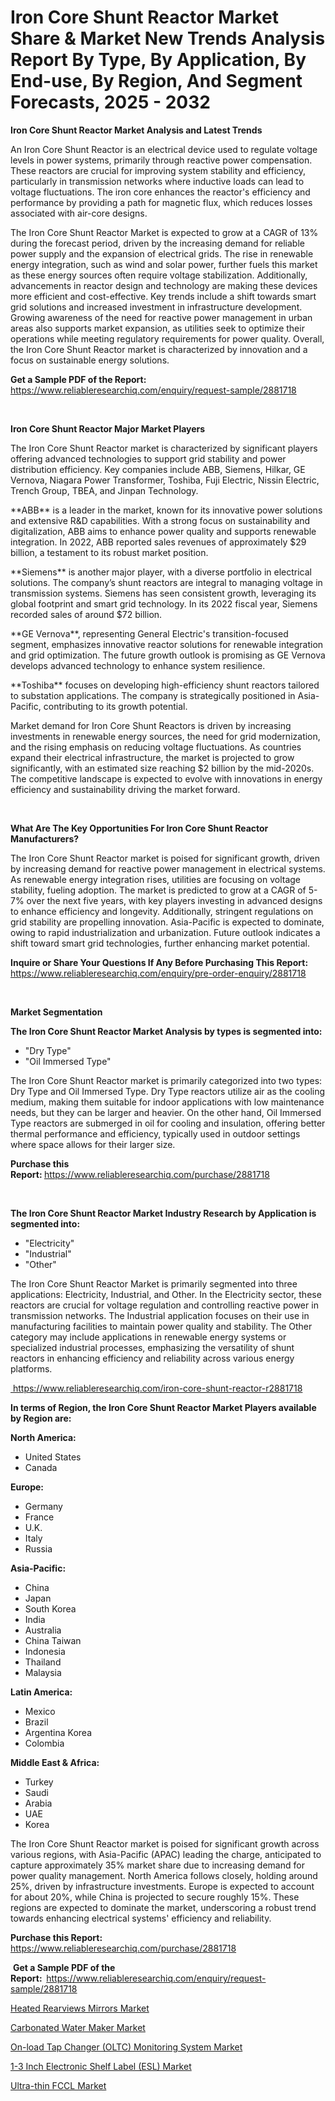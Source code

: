 <p><h1>Iron Core Shunt Reactor Market Share & Market New Trends Analysis Report By Type, By Application, By End-use, By Region, And Segment Forecasts, 2025 - 2032</h1></p><p><strong>Iron Core Shunt Reactor Market Analysis and Latest Trends</strong></p>
<p><p>An Iron Core Shunt Reactor is an electrical device used to regulate voltage levels in power systems, primarily through reactive power compensation. These reactors are crucial for improving system stability and efficiency, particularly in transmission networks where inductive loads can lead to voltage fluctuations. The iron core enhances the reactor's efficiency and performance by providing a path for magnetic flux, which reduces losses associated with air-core designs.</p><p>The Iron Core Shunt Reactor Market is expected to grow at a CAGR of 13% during the forecast period, driven by the increasing demand for reliable power supply and the expansion of electrical grids. The rise in renewable energy integration, such as wind and solar power, further fuels this market as these energy sources often require voltage stabilization. Additionally, advancements in reactor design and technology are making these devices more efficient and cost-effective. Key trends include a shift towards smart grid solutions and increased investment in infrastructure development. Growing awareness of the need for reactive power management in urban areas also supports market expansion, as utilities seek to optimize their operations while meeting regulatory requirements for power quality. Overall, the Iron Core Shunt Reactor market is characterized by innovation and a focus on sustainable energy solutions.</p></p>
<p><strong>Get a Sample PDF of the Report:&nbsp;</strong> <a href="https://www.reliableresearchiq.com/enquiry/request-sample/2881718?utm_campaign=1123&utm_medium=2&utm_source=Github&utm_content=ia&utm_term=12032025&utm_id=iron-core-shunt-reactor">https://www.reliableresearchiq.com/enquiry/request-sample/2881718</a></p>
<p>&nbsp;</p>
<p><strong>Iron Core Shunt Reactor Major Market Players</strong></p>
<p><p>The Iron Core Shunt Reactor market is characterized by significant players offering advanced technologies to support grid stability and power distribution efficiency. Key companies include ABB, Siemens, Hilkar, GE Vernova, Niagara Power Transformer, Toshiba, Fuji Electric, Nissin Electric, Trench Group, TBEA, and Jinpan Technology.</p><p>**ABB** is a leader in the market, known for its innovative power solutions and extensive R&D capabilities. With a strong focus on sustainability and digitalization, ABB aims to enhance power quality and supports renewable integration. In 2022, ABB reported sales revenues of approximately $29 billion, a testament to its robust market position.</p><p>**Siemens** is another major player, with a diverse portfolio in electrical solutions. The company’s shunt reactors are integral to managing voltage in transmission systems. Siemens has seen consistent growth, leveraging its global footprint and smart grid technology. In its 2022 fiscal year, Siemens recorded sales of around $72 billion.</p><p>**GE Vernova**, representing General Electric's transition-focused segment, emphasizes innovative reactor solutions for renewable integration and grid optimization. The future growth outlook is promising as GE Vernova develops advanced technology to enhance system resilience.</p><p>**Toshiba** focuses on developing high-efficiency shunt reactors tailored to substation applications. The company is strategically positioned in Asia-Pacific, contributing to its growth potential.</p><p>Market demand for Iron Core Shunt Reactors is driven by increasing investments in renewable energy sources, the need for grid modernization, and the rising emphasis on reducing voltage fluctuations. As countries expand their electrical infrastructure, the market is projected to grow significantly, with an estimated size reaching $2 billion by the mid-2020s. The competitive landscape is expected to evolve with innovations in energy efficiency and sustainability driving the market forward.</p></p>
<p>&nbsp;</p>
<p><strong>What Are The Key Opportunities For Iron Core Shunt Reactor Manufacturers?</strong></p>
<p><p>The Iron Core Shunt Reactor market is poised for significant growth, driven by increasing demand for reactive power management in electrical systems. As renewable energy integration rises, utilities are focusing on voltage stability, fueling adoption. The market is predicted to grow at a CAGR of 5-7% over the next five years, with key players investing in advanced designs to enhance efficiency and longevity. Additionally, stringent regulations on grid stability are propelling innovation. Asia-Pacific is expected to dominate, owing to rapid industrialization and urbanization. Future outlook indicates a shift toward smart grid technologies, further enhancing market potential.</p></p>
<p><strong>Inquire or Share Your Questions If Any Before Purchasing This Report:</strong> <a href="https://www.reliableresearchiq.com/enquiry/pre-order-enquiry/2881718?utm_campaign=1123&utm_medium=2&utm_source=Github&utm_content=ia&utm_term=12032025&utm_id=iron-core-shunt-reactor">https://www.reliableresearchiq.com/enquiry/pre-order-enquiry/2881718</a></p>
<p>&nbsp;</p>
<p><strong>Market Segmentation</strong></p>
<p><strong>The Iron Core Shunt Reactor Market Analysis by types is segmented into:</strong></p>
<p><ul><li>"Dry Type"</li><li>"Oil Immersed Type"</li></ul></p>
<p><p>The Iron Core Shunt Reactor market is primarily categorized into two types: Dry Type and Oil Immersed Type. Dry Type reactors utilize air as the cooling medium, making them suitable for indoor applications with low maintenance needs, but they can be larger and heavier. On the other hand, Oil Immersed Type reactors are submerged in oil for cooling and insulation, offering better thermal performance and efficiency, typically used in outdoor settings where space allows for their larger size.</p></p>
<p><strong>Purchase this Report:&nbsp;</strong><a href="https://www.reliableresearchiq.com/purchase/2881718?utm_campaign=1123&utm_medium=2&utm_source=Github&utm_content=ia&utm_term=12032025&utm_id=iron-core-shunt-reactor">https://www.reliableresearchiq.com/purchase/2881718</a></p>
<p>&nbsp;</p>
<p><strong>The Iron Core Shunt Reactor Market Industry Research by Application is segmented into:</strong></p>
<p><ul><li>"Electricity"</li><li>"Industrial"</li><li>"Other"</li></ul></p>
<p><p>The Iron Core Shunt Reactor Market is primarily segmented into three applications: Electricity, Industrial, and Other. In the Electricity sector, these reactors are crucial for voltage regulation and controlling reactive power in transmission networks. The Industrial application focuses on their use in manufacturing facilities to maintain power quality and stability. The Other category may include applications in renewable energy systems or specialized industrial processes, emphasizing the versatility of shunt reactors in enhancing efficiency and reliability across various energy platforms.</p></p>
<p><a href="https://www.reliableresearchiq.com/iron-core-shunt-reactor-r2881718?utm_campaign=1123&utm_medium=2&utm_source=Github&utm_content=ia&utm_term=12032025&utm_id=iron-core-shunt-reactor">&nbsp;https://www.reliableresearchiq.com/iron-core-shunt-reactor-r2881718</a></p>
<p><strong>In terms of Region, the Iron Core Shunt Reactor Market Players available by Region are:</strong></p>
<p>
    <p> <strong> North America: </strong>
        <ul>
            <li>United States</li>
            <li>Canada</li>
        </ul>
        </p> 
    <p> <strong> Europe: </strong>
        <ul>
            <li>Germany</li>
            <li>France</li>
            <li>U.K.</li>
            <li>Italy</li>
            <li>Russia</li>
        </ul>
        </p> 
    <p> <strong> Asia-Pacific: </strong>
        <ul>
            <li>China</li>
            <li>Japan</li>
            <li>South Korea</li>
            <li>India</li>
            <li>Australia</li>
            <li>China Taiwan</li>
            <li>Indonesia</li>
            <li>Thailand</li>
            <li>Malaysia</li>
        </ul>
        </p> 
    <p> <strong> Latin America: </strong>
        <ul>
            <li>Mexico</li>
            <li>Brazil</li>
            <li>Argentina Korea</li>
            <li>Colombia</li>
        </ul>
        </p> 
    <p> <strong> Middle East & Africa: </strong>
        <ul>
            <li>Turkey</li>
            <li>Saudi</li>
            <li>Arabia</li>
            <li>UAE</li>
            <li>Korea</li>
        </ul>
    </p>
    </p>
<p><p>The Iron Core Shunt Reactor market is poised for significant growth across various regions, with Asia-Pacific (APAC) leading the charge, anticipated to capture approximately 35% market share due to increasing demand for power quality management. North America follows closely, holding around 25%, driven by infrastructure investments. Europe is expected to account for about 20%, while China is projected to secure roughly 15%. These regions are expected to dominate the market, underscoring a robust trend towards enhancing electrical systems' efficiency and reliability.</p></p>
<p><strong>Purchase this Report: </strong><a href="https://www.reliableresearchiq.com/purchase/2881718?utm_campaign=1123&utm_medium=2&utm_source=Github&utm_content=ia&utm_term=12032025&utm_id=iron-core-shunt-reactor">https://www.reliableresearchiq.com/purchase/2881718</a></p>
<p>&nbsp;<strong>Get a Sample PDF of the Report:&nbsp;&nbsp;</strong><a href="https://www.reliableresearchiq.com/enquiry/request-sample/2881718?utm_campaign=1123&utm_medium=2&utm_source=Github&utm_content=ia&utm_term=12032025&utm_id=iron-core-shunt-reactor">https://www.reliableresearchiq.com/enquiry/request-sample/2881718</a></p>
<p><strong></strong></p>
<p><p><a href="https://github.com/saribuissawi/Market-Research-Report-List-1/blob/main/heated-rearviews-mirrors-market.md?utm_campaign=1123&utm_medium=2&utm_source=Github&utm_content=ia&utm_term=12032025&utm_id=iron-core-shunt-reactor">Heated Rearviews Mirrors Market</a></p><p><a href="https://github.com/foddekampo/Market-Research-Report-List-1/blob/main/carbonated-water-maker-market.md?utm_campaign=1123&utm_medium=2&utm_source=Github&utm_content=ia&utm_term=12032025&utm_id=iron-core-shunt-reactor">Carbonated Water Maker Market</a></p><p><a href="https://github.com/furnoirons9e/Market-Research-Report-List-1/blob/main/on-load-tap-changer-oltc-monitoring-system-market.md?utm_campaign=1123&utm_medium=2&utm_source=Github&utm_content=ia&utm_term=12032025&utm_id=iron-core-shunt-reactor">On-load Tap Changer (OLTC) Monitoring System Market</a></p><p><a href="https://github.com/vandelmanize/Market-Research-Report-List-1/blob/main/1-3-inch-electronic-shelf-label-esl-market.md?utm_campaign=1123&utm_medium=2&utm_source=Github&utm_content=ia&utm_term=12032025&utm_id=iron-core-shunt-reactor">1-3 Inch Electronic Shelf Label (ESL) Market</a></p><p><a href="https://github.com/sentoljinqiu/Market-Research-Report-List-1/blob/main/ultra-thin-fccl-market.md?utm_campaign=1123&utm_medium=2&utm_source=Github&utm_content=ia&utm_term=12032025&utm_id=iron-core-shunt-reactor">Ultra-thin FCCL Market</a></p></p>